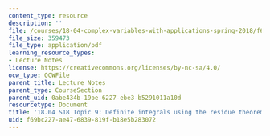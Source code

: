 ```yaml
---
content_type: resource
description: ''
file: /courses/18-04-complex-variables-with-applications-spring-2018/f69bc227ae476839819fb18e5b283072_MIT18_04S18_topic9.pdf
file_size: 359473
file_type: application/pdf
learning_resource_types:
- Lecture Notes
license: https://creativecommons.org/licenses/by-nc-sa/4.0/
ocw_type: OCWFile
parent_title: Lecture Notes
parent_type: CourseSection
parent_uid: 0abe434b-19be-6227-ebe3-b5291011a10d
resourcetype: Document
title: '18.04 S18 Topic 9: Definite integrals using the residue theorem'
uid: f69bc227-ae47-6839-819f-b18e5b283072
---
```

